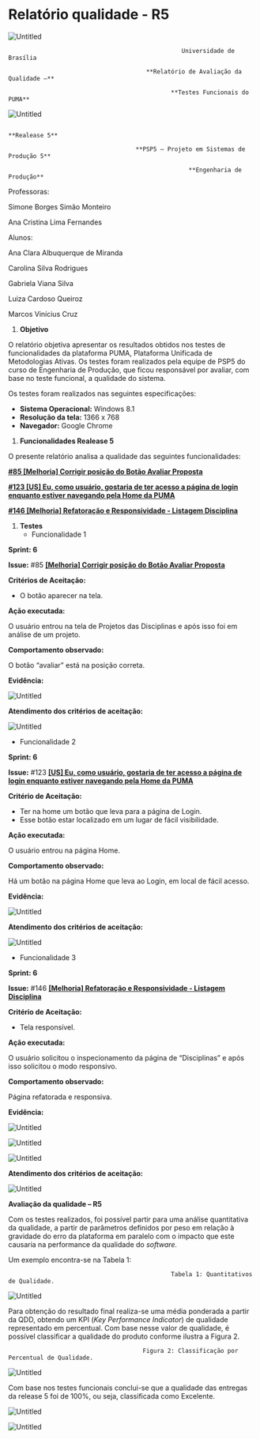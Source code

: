 # Relatório qualidade - R5

![Untitled](../assets/imagens/r5/Untitled.png)

                                                     Universidade de Brasília

                                           **Relatório de Avaliação da Qualidade –** 

                                                  **Testes Funcionais do PUMA**

![Untitled](../assets/imagens/r5/Untitled_1.png)

                                                                 **Realease 5**

                                        **PSP5 – Projeto em Sistemas de Produção 5**

                                                       **Engenharia de Produção**

Professoras: 

Simone Borges Simão Monteiro

Ana Cristina Lima Fernandes 

Alunos:

Ana Clara Albuquerque de Miranda

Carolina Silva Rodrigues

Gabriela Viana Silva

Luiza Cardoso Queiroz

Marcos Vinícius Cruz

1. **Objetivo**

O relatório objetiva apresentar os resultados obtidos nos testes de funcionalidades da plataforma PUMA, Plataforma Unificada de Metodologias Ativas. Os testes foram realizados pela equipe de PSP5 do curso de Engenharia de Produção, que ficou responsável por avaliar, com base no teste funcional, a qualidade do sistema.

Os testes foram realizados nas seguintes especificações:

- **Sistema Operacional:** Windows 8.1
- **Resolução da tela:** 1366 x 768
- **Navegador:** Google Chrome

1. **Funcionalidades Realease 5**

O presente relatório analisa a qualidade das seguintes funcionalidades:

**[#85 [Melhoria] Corrigir posição do Botão Avaliar Proposta](https://github.com/fga-eps-mds/2022-1-PUMA-Doc/issues/85)**

**[#123 [US] Eu, como usuário, gostaria de ter acesso a página de login enquanto estiver navegando pela Home da PUMA](https://github.com/fga-eps-mds/2022-1-PUMA-Doc/issues/123)**

**[#146 [Melhoria] Refatoração e Responsividade - Listagem Disciplina](https://github.com/fga-eps-mds/2022-1-PUMA-Doc/issues/146)**

1. **Testes**
    - Funcionalidade 1

**Sprint: 6**

**Issue:** #85 **[[Melhoria] Corrigir posição do Botão Avaliar Proposta](https://github.com/fga-eps-mds/2022-1-PUMA-Doc/issues/85)**

**Critérios de Aceitação:**

- O botão aparecer na tela.

**Ação executada:** 

O usuário entrou na tela de Projetos das Disciplinas e após isso foi em análise de um projeto.

**Comportamento observado:** 

O botão “avaliar” está na posição correta.

**Evidência:**

![Untitled](../assets/imagens/r5/Untitled_2.png)

**Atendimento dos critérios de aceitação:**

![Untitled](../assets/imagens/r5/Untitled_3.png)

- Funcionalidade 2

**Sprint: 6**

**Issue:** #123 **[[US] Eu, como usuário, gostaria de ter acesso a página de login enquanto estiver navegando pela Home da PUMA](https://github.com/fga-eps-mds/2022-1-PUMA-Doc/issues/123)**

**Critério de Aceitação:** 

- Ter na home um botão que leva para a página de Login.
- Esse botão estar localizado em um lugar de fácil visibilidade.

**Ação executada:**

O usuário entrou na página Home.

**Comportamento observado:** 

Há um botão na página Home que leva ao Login, em local de fácil acesso.

**Evidência:**

![Untitled](../assets/imagens/r5/Untitled_4.png)

**Atendimento dos critérios de aceitação:**

![Untitled](../assets/imagens/r5/Untitled_5.png)

- Funcionalidade 3

**Sprint: 6**

**Issue:** #146 **[[Melhoria] Refatoração e Responsividade - Listagem Disciplina](https://github.com/fga-eps-mds/2022-1-PUMA-Doc/issues/146)**

**Critério de Aceitação:** 

- Tela responsível.

**Ação executada:**

O usuário solicitou o inspecionamento da página de “Disciplinas” e após isso solicitou o modo responsivo.

**Comportamento observado:** 

Página refatorada e responsiva.

**Evidência:**

![Untitled](../assets/imagens/r5/Untitled_6.png)

![Untitled](../assets/imagens/r5/Untitled_7.png)

![Untitled](../assets/imagens/r5/Untitled_8.png)

**Atendimento dos critérios de aceitação:**

![Untitled](../assets/imagens/r5/Untitled_9.png)

**Avaliação da qualidade – R5**

Com os testes realizados, foi possível partir para uma análise quantitativa da qualidade, a partir de parâmetros definidos por peso em relação à gravidade do erro da plataforma em paralelo com o impacto que este causaria na performance da qualidade do *software.* 

Um exemplo encontra-se na Tabela 1:

                                                  Tabela 1: Quantitativos de Qualidade.

![Untitled](../assets/imagens/r5/Untitled_10.png)

Para obtenção do resultado final realiza-se uma média ponderada a partir da QDD, obtendo um KPI (*Key Performance Indicator*) de qualidade representado em percentual. Com base nesse valor de qualidade, é possível classificar a qualidade do produto conforme ilustra a Figura 2.

                                          Figura 2: Classificação por Percentual de Qualidade.

![Untitled](../assets/imagens/r5/Untitled_11.png)

Com base nos testes funcionais conclui-se que a qualidade das entregas da release 5 foi de 100%, ou seja, classificada como Excelente.

![Untitled](../assets/imagens/r5/Untitled_12.png)

![Untitled](../assets/imagens/r5/Untitled_13.png)